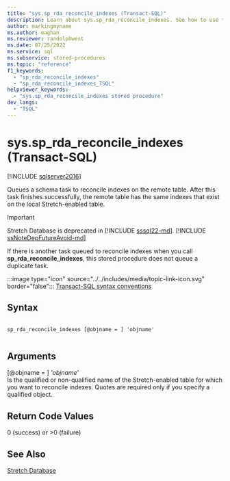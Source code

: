 ```yaml
---
title: "sys.sp_rda_reconcile_indexes (Transact-SQL)"
description: Learn about sys.sp_rda_reconcile_indexes. See how to use this Transact-SQL stored procedure to queue a schema task to reconcile indexes on a remote table.
author: markingmyname
ms.author: maghan
ms.reviewer: randolphwest
ms.date: 07/25/2022
ms.service: sql
ms.subservice: stored-procedures
ms.topic: "reference"
f1_keywords:
  - "sp_rda_reconcile_indexes"
  - "sp_rda_reconcile_indexes_TSQL"
helpviewer_keywords:
  - "sys.sp_rda_reconcile_indexes stored procedure"
dev_langs:
  - "TSQL"
---
```

# sys.sp_rda_reconcile_indexes (Transact-SQL)
[!INCLUDE [sqlserver2016](../../includes/applies-to-version/sqlserver2016.md)]

  Queues a schema task to reconcile indexes on the remote table. After this task finishes successfully, the remote table has the same indexes that exist on the local Stretch-enabled table.  

> [!IMPORTANT]  
> Stretch Database is deprecated in [!INCLUDE [sssql22-md](../../includes/sssql22-md.md)]. [!INCLUDE [ssNoteDepFutureAvoid-md](../../includes/ssnotedepfutureavoid-md.md)]
  
 If there is another task queued to reconcile indexes when you call **sp_rda_reconcile_indexes**, this stored procedure does not queue a duplicate task.  
  
 :::image type="icon" source="../../includes/media/topic-link-icon.svg" border="false"::: [Transact-SQL syntax conventions](../../t-sql/language-elements/transact-sql-syntax-conventions-transact-sql.md)  
  
## Syntax  
  
```  
  
sp_rda_reconcile_indexes [@objname = ] 'objname'  
  
```  
  
## Arguments  
 [@objname = ] *'objname'*  
 Is the qualified or non-qualified name of the Stretch-enabled table for which you want to reconcile indexes. Quotes are required only if you specify a qualified object.  
  
## Return Code Values  
 0 (success) or >0 (failure)  
  
## See Also  
 [Stretch Database](../../sql-server/stretch-database/stretch-database.md)  
  
  
